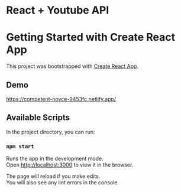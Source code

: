 # React + Youtube API

# Getting Started with Create React App

This project was bootstrapped with [Create React App](https://github.com/facebook/create-react-app).

## Demo

https://competent-noyce-9453fc.netlify.app/


## Available Scripts

In the project directory, you can run:

### `npm start`

Runs the app in the development mode.\
Open [http://localhost:3000](http://localhost:3000) to view it in the browser.

The page will reload if you make edits.\
You will also see any lint errors in the console.
